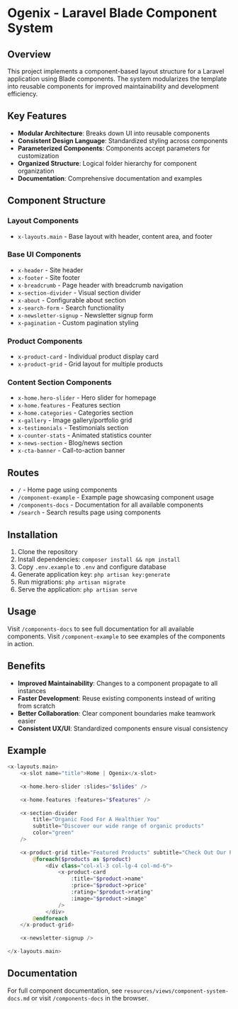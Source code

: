 # Ogenix - Laravel Blade Component System

## Overview
This project implements a component-based layout structure for a Laravel application using Blade components. The system modularizes the template into reusable components for improved maintainability and development efficiency.

## Key Features
- **Modular Architecture**: Breaks down UI into reusable components
- **Consistent Design Language**: Standardized styling across components
- **Parameterized Components**: Components accept parameters for customization
- **Organized Structure**: Logical folder hierarchy for component organization
- **Documentation**: Comprehensive documentation and examples

## Component Structure

### Layout Components
- `x-layouts.main` - Base layout with header, content area, and footer

### Base UI Components
- `x-header` - Site header
- `x-footer` - Site footer
- `x-breadcrumb` - Page header with breadcrumb navigation
- `x-section-divider` - Visual section divider
- `x-about` - Configurable about section
- `x-search-form` - Search functionality
- `x-newsletter-signup` - Newsletter signup form
- `x-pagination` - Custom pagination styling

### Product Components
- `x-product-card` - Individual product display card
- `x-product-grid` - Grid layout for multiple products

### Content Section Components
- `x-home.hero-slider` - Hero slider for homepage
- `x-home.features` - Features section
- `x-home.categories` - Categories section
- `x-gallery` - Image gallery/portfolio grid
- `x-testimonials` - Testimonials section
- `x-counter-stats` - Animated statistics counter
- `x-news-section` - Blog/news section
- `x-cta-banner` - Call-to-action banner

## Routes
- `/` - Home page using components
- `/component-example` - Example page showcasing component usage
- `/components-docs` - Documentation for all available components
- `/search` - Search results page using components

## Installation
1. Clone the repository
2. Install dependencies: `composer install && npm install`
3. Copy `.env.example` to `.env` and configure database
4. Generate application key: `php artisan key:generate`
5. Run migrations: `php artisan migrate`
6. Serve the application: `php artisan serve`

## Usage
Visit `/components-docs` to see full documentation for all available components.
Visit `/component-example` to see examples of the components in action.

## Benefits
- **Improved Maintainability**: Changes to a component propagate to all instances
- **Faster Development**: Reuse existing components instead of writing from scratch
- **Better Collaboration**: Clear component boundaries make teamwork easier
- **Consistent UX/UI**: Standardized components ensure visual consistency

## Example
```php
<x-layouts.main>
    <x-slot name="title">Home | Ogenix</x-slot>
    
    <x-home.hero-slider :slides="$slides" />
    
    <x-home.features :features="$features" />
    
    <x-section-divider 
        title="Organic Food For A Healthier You" 
        subtitle="Discover our wide range of organic products" 
        color="green" 
    />
    
    <x-product-grid title="Featured Products" subtitle="Check Out Our Products">
        @foreach($products as $product)
            <div class="col-xl-3 col-lg-4 col-md-6">
                <x-product-card 
                    :title="$product->name" 
                    :price="$product->price" 
                    :rating="$product->rating" 
                    :image="$product->image"  
                />
            </div>
        @endforeach
    </x-product-grid>
    
    <x-newsletter-signup />
    
</x-layouts.main>
```

## Documentation
For full component documentation, see `resources/views/component-system-docs.md` or visit `/components-docs` in the browser.
